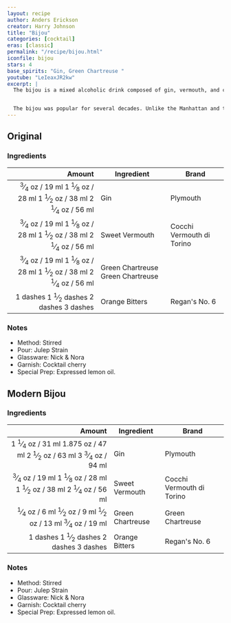 ```yaml
---
layout: recipe
author: Anders Erickson
creator: Harry Johnson
title: "Bijou"
categories: [cocktail]
eras: [classic]
permalink: "/recipe/bijou.html"
iconfile: bijou
stars: 4
base_spirits: "Gin, Green Chartreuse "
youtube: "LeIeaxJR2kw"
excerpt: |
  The bijou is a mixed alcoholic drink composed of gin, vermouth, and chartreuse. This cocktail was invented by Harry Johnson, "the father of professional bartending", who called it bijou because it combined the colors of three jewels, gin for diamond, vermouth for ruby, and chartreuse for emerald. An original-style bijou is made stirred with ice as Johnson's 1900 New and Improved Bartender Manual states "mix well with a spoon and serve." This recipe is also one of the oldest in the manual, dating back to the 1890s.<br><br>


  The bijou was popular for several decades. Unlike the Manhattan and the martini, however, the bijou disappeared after Prohibition. It was rediscovered by "the King of Cocktails" Dale DeGroff in the 1980s, when he stumbled upon the recipe in Johnson's book. While the original cocktail had equal parts of the three ingredients, DeGroff tripled the ratio of gin to vermouth and chartreuse to soften the taste profile. Eventually, his recipe became the standard.
---
```


## Original

### Ingredients

|  Amount | Ingredient                        | Brand                     |
| ------: | --------------------------------- | ------------------------- |
| <span class="onex active"> <sup>3</sup>&frasl;<sub>4</sub> oz  / 19 ml</span> <span class="onehalfx">1 <sup>1</sup>&frasl;<sub>8</sub> oz  / 28 ml</span> <span class="twox">1 <sup>1</sup>&frasl;<sub>2</sub> oz  / 38 ml</span> <span class="threex">2 <sup>1</sup>&frasl;<sub>4</sub> oz  / 56 ml</span>| Gin                               | Plymouth                  |
| <span class="onex active"> <sup>3</sup>&frasl;<sub>4</sub> oz  / 19 ml</span> <span class="onehalfx">1 <sup>1</sup>&frasl;<sub>8</sub> oz  / 28 ml</span> <span class="twox">1 <sup>1</sup>&frasl;<sub>2</sub> oz  / 38 ml</span> <span class="threex">2 <sup>1</sup>&frasl;<sub>4</sub> oz  / 56 ml</span>| Sweet Vermouth                    | Cocchi Vermouth di Torino |
| <span class="onex active"> <sup>3</sup>&frasl;<sub>4</sub> oz  / 19 ml</span> <span class="onehalfx">1 <sup>1</sup>&frasl;<sub>8</sub> oz  / 28 ml</span> <span class="twox">1 <sup>1</sup>&frasl;<sub>2</sub> oz  / 38 ml</span> <span class="threex">2 <sup>1</sup>&frasl;<sub>4</sub> oz  / 56 ml</span>| Green Chartreuse Green Chartreuse |
|  <span class="onex active">1 dashes</span> <span class="onehalfx">1 <sup>1</sup>&frasl;<sub>2</sub> dashes</span> <span class="twox">2 dashes</span> <span class="threex">3 dashes</span>| Orange Bitters                    | Regan's No. 6             |

### Notes

- Method: Stirred
- Pour: Julep Strain
- Glassware: Nick & Nora
- Garnish: Cocktail cherry
- Special Prep: Expressed lemon oil.

## Modern Bijou

### Ingredients

|  Amount | Ingredient       | Brand                     |
| ------: | ---------------- | ------------------------- |
| <span class="onex active">1 <sup>1</sup>&frasl;<sub>4</sub> oz  / 31 ml</span> <span class="onehalfx">1.875 oz  / 47 ml</span> <span class="twox">2 <sup>1</sup>&frasl;<sub>2</sub> oz  / 63 ml</span> <span class="threex">3 <sup>3</sup>&frasl;<sub>4</sub> oz  / 94 ml</span>| Gin              | Plymouth                  |
| <span class="onex active"> <sup>3</sup>&frasl;<sub>4</sub> oz  / 19 ml</span> <span class="onehalfx">1 <sup>1</sup>&frasl;<sub>8</sub> oz  / 28 ml</span> <span class="twox">1 <sup>1</sup>&frasl;<sub>2</sub> oz  / 38 ml</span> <span class="threex">2 <sup>1</sup>&frasl;<sub>4</sub> oz  / 56 ml</span>| Sweet Vermouth   | Cocchi Vermouth di Torino |
| <span class="onex active"> <sup>1</sup>&frasl;<sub>4</sub> oz  / 6 ml</span> <span class="onehalfx"> <sup>1</sup>&frasl;<sub>2</sub> oz  / 9 ml</span> <span class="twox"> <sup>1</sup>&frasl;<sub>2</sub> oz  / 13 ml</span> <span class="threex"> <sup>3</sup>&frasl;<sub>4</sub> oz  / 19 ml</span>| Green Chartreuse | Green Chartreuse          |
|  <span class="onex active">1 dashes</span> <span class="onehalfx">1 <sup>1</sup>&frasl;<sub>2</sub> dashes</span> <span class="twox">2 dashes</span> <span class="threex">3 dashes</span>| Orange Bitters   | Regan's No. 6             |

### Notes

- Method: Stirred
- Pour: Julep Strain
- Glassware: Nick & Nora
- Garnish: Cocktail cherry
- Special Prep: Expressed lemon oil.

    
<script type="application/ld+json">
{
  "@context": "https://schema.org",
  "@type": "Recipe",
  "author": "{{ page.author }}",
  "description": "{{ page.excerpt | strip_html | replace: '"', "'" }}",
  "image": "{% for ingredient in site.data[page.iconfile].images.ingredient limit: 1 %}{{ ingredient.url }}{% endfor %}",
  "recipeIngredient": [  "0.75 oz Gin",
  "0.75 oz Sweet Vermouth ",
  "0.75 oz Green Chartreuse Green Chartreuse",
  " 1 dash Orange Bitters "],
  "name": "{{ page.title }}",
  "recipeInstructions": "  {
    '': 'HowToStep',
    'text': '- Method: Stirred
'
  },  {
    '': 'HowToStep',
    'text': '- Pour: Julep Strain
'
  },  {
    '': 'HowToStep',
    'text': '- Glassware: Nick & Nora
'
  },  {
    '': 'HowToStep',
    'text': '- Garnish: Cocktail cherry
'
  },  {
    '': 'HowToStep',
    'text': '- Special Prep: Expressed lemon oil.
'
  },  {
    '': 'HowToStep',
    'text': '## Modern Bijou
'
  },  {
    '': 'HowToStep',
    'text': '### Ingredients
'
  },  {
    '': 'HowToStep',
    'text': '|  Amount | Ingredient       | Brand                     |
'
  },  {
    '': 'HowToStep',
    'text': '| ------: | ---------------- | ------------------------- |
'
  },  {
    '': 'HowToStep',
    'text': '| 1.25 oz | Gin              | Plymouth                  |
'
  },  {
    '': 'HowToStep',
    'text': '| 0.75 oz | Sweet Vermouth   | Cocchi Vermouth di Torino |
'
  },  {
    '': 'HowToStep',
    'text': '| 0.25 oz | Green Chartreuse | Green Chartreuse          |
'
  },  {
    '': 'HowToStep',
    'text': '|  1 dash | Orange Bitters   | Regan's No. 6             |
'
  },  {
    '': 'HowToStep',
    'text': '### Notes
'
  },  {
    '': 'HowToStep',
    'text': '- Method: Stirred
'
  },  {
    '': 'HowToStep',
    'text': '- Pour: Julep Strain
'
  },  {
    '': 'HowToStep',
    'text': '- Glassware: Nick & Nora
'
  },  {
    '': 'HowToStep',
    'text': '- Garnish: Cocktail cherry
'
  },  {
    '': 'HowToStep',
    'text': '- Special Prep: Expressed lemon oil.
'
  }",
  "recipeYield": "1 cocktail"
}
</script>

    